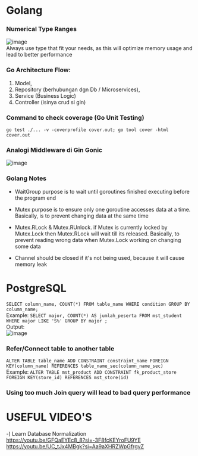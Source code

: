 # Golang
### Numerical Type Ranges
![image](https://github.com/Damarwendha/Golang/assets/143293717/5a04f7c7-4f6a-458d-86e9-126c6fd33fed)
<br/>
Always use type that fit your needs, as this will optimize memory usage and lead to better performance

### Go Architecture Flow: 
1. Model, 
2. Repository (berhubungan dgn Db / Microservices),
3. Service (Business Logic)
4. Controller (isinya crud si gin)

### Command to check coverage (Go Unit Testing)
```go test ./... -v -coverprofile cover.out; go tool cover -html cover.out```


### Analogi Middleware di Gin Gonic
![image](https://github.com/Damarwendha/Golang_Database/assets/143293717/aff74ead-505f-4cb9-8ad4-582f2a3430b0)


### Golang Notes
- WaitGroup purpose is to wait until goroutines finished executing before the program end

- Mutex purpose is to ensure only one goroutine accesses data at a time. Basically, is to prevent changing data at the same time

- Mutex.RLock & Mutex.RUnlock. if Mutex is currently locked by Mutex.Lock then Mutex.RLock will wait till its released. Basically, to prevent reading wrong data when Mutex.Lock working on changing some data 

- Channel should be closed if it's not being used, because it will cause memory leak

# PostgreSQL
```SELECT column_name, COUNT(*) FROM table_name WHERE condition GROUP BY column_name;```
<br />
Example: ```SELECT major, COUNT(*) AS jumlah_peserta FROM mst_student WHERE major LIKE 'S%' GROUP BY major ;```
<br />
Output:
<br />
![image](https://github.com/Damarwendha/Golang/assets/143293717/ec61a1f9-80f4-4854-bc31-1f9892d7d981)

### Refer/Connect table to another table
```ALTER TABLE table_name ADD CONSTRAINT constraint_name FOREIGN KEY(column_name) REFERENCES table_name_sec(column_name_sec)```
<br />
Example: ```ALTER TABLE mst_product ADD CONSTRAINT fk_product_store FOREIGN KEY(store_id) REFERENCES mst_store(id)```

### Using too much Join query will lead to bad query performance

# USEFUL VIDEO'S
-) Learn Database Normalization
<br />
https://youtu.be/GFQaEYEc8_8?si=-3F8fcKEYroFU9YE
<br />
https://youtu.be/UC_tJx4MBgk?si=Aa9aXHRZWpGfrgvZ
